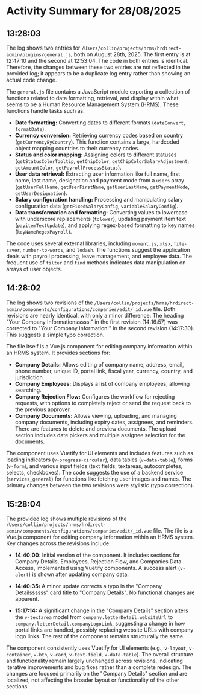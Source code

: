 # Activity Summary for 28/08/2025

## 13:28:03
The log shows two entries for `/Users/collin/projects/hrms/hrdirect-admin/plugins/general.js`, both on August 28th, 2025.  The first entry is at 12:47:10 and the second at 12:53:04.  The code in both entries is identical.  Therefore, the changes between these two entries are not reflected in the provided log; it appears to be a duplicate log entry rather than showing an actual code change.

The `general.js` file contains a JavaScript module exporting a collection of functions related to data formatting, retrieval, and display within what seems to be a Human Resource Management System (HRMS).  These functions handle tasks such as:

* **Date formatting:**  Converting dates to different formats (`dateConvert`, `formatDate`).
* **Currency conversion:** Retrieving currency codes based on country (`getCurrencyByCountry`). This function contains a large, hardcoded object mapping countries to their currency codes.
* **Status and color mapping:** Assigning colors to different statuses (`getStatusColorTooltip`, `getChipColor`, `getChipColorSalaryAdjustment`, `getAmountColor`, `getPayrollProcessStatus`).
* **User data retrieval:** Extracting user information like full name, first name, last name, designation and payment mode from a `users` array (`getUserFullName`, `getUserFirstName`, `getUserLastName`, `getPaymentMode`, `getUserDesignation`).
* **Salary configuration handling:** Processing and manipulating salary configuration data (`getFixedSalaryConfig`, `variableSalaryConfig`).
* **Data transformation and formatting:** Converting values to lowercase with underscore replacements (`tolower`), updating payment item text (`payitemTextUpdate`), and applying regex-based formatting to key names (`keyNameRegexPayroll`).

The code uses several external libraries, including `moment.js`, `xlsx`, `file-saver`, `number-to-words`, and `lodash`.  The functions suggest the application deals with payroll processing, leave management, and employee data.  The frequent use of `filter` and `find` methods indicates data manipulation on arrays of user objects.


## 14:28:02
The log shows two revisions of the `/Users/collin/projects/hrms/hrdirect-admin/components/configurations/companies/edit/_id.vue` file.  Both revisions are nearly identical, with only a minor difference:  The heading "Your Company Informationsssss!" in the first revision (14:16:57) was corrected to "Your Company Information!" in the second revision (14:17:30). This suggests a simple typo correction.

The file itself is a Vue.js component for editing company information within an HRMS system. It provides sections for:

* **Company Details:**  Allows editing of company name, address, email, phone number, unique ID, portal link, fiscal year, currency, country, and jurisdiction.
* **Company Employees:** Displays a list of company employees, allowing searching.
* **Company Rejection Flow:**  Configures the workflow for rejecting requests, with options to completely reject or send the request back to the previous approver.
* **Company Documents:**  Allows viewing, uploading, and managing company documents, including expiry dates, assignees, and reminders.  There are features to delete and preview documents.  The upload section includes date pickers and multiple assignee selection for the documents.


The component uses Vuetify for UI elements and includes features such as loading indicators (`v-progress-circular`), data tables (`v-data-table`), forms (`v-form`), and various input fields (text fields, textareas, autocompletes, selects, checkboxes).  The code suggests the use of a backend service (`services_general`) for functions like fetching user images and names.  The primary changes between the two revisions were stylistic (typo correction).


## 15:28:04
The provided log shows multiple revisions of the `/Users/collin/projects/hrms/hrdirect-admin/components/configurations/companies/edit/_id.vue` file.  The file is a Vue.js component for editing company information within an HRMS system.  Key changes across the revisions include:

* **14:40:00:** Initial version of the component. It includes sections for Company Details, Employees, Rejection Flow, and Companies Data Access, implemented using Vuetify components.  A success alert (`v-alert`) is shown after updating company data.

* **14:40:35:** A minor update corrects a typo in the "Company Detailssssss" card title to "Company Details".  No functional changes are apparent.

* **15:17:14:**  A significant change in the "Company Details" section alters the `v-textarea` model from `company.letterDetail.websiteUrl` to `company.letterDetail.companyLogoLink`, suggesting a change in how portal links are handled, possibly replacing website URLs with company logo links.  The rest of the component remains structurally the same.


The component consistently uses Vuetify for UI elements (e.g., `v-layout`, `v-container`, `v-btn`, `v-card`, `v-text-field`, `v-data-table`).  The overall structure and functionality remain largely unchanged across revisions, indicating iterative improvements and bug fixes rather than a complete redesign.  The changes are focused primarily on the "Company Details" section and are localized, not affecting the broader layout or functionality of the other sections.
